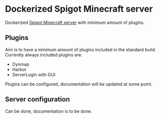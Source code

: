 # Dockerized Spigot Minecraft server
Dockerized [Spigot Minecraft server](https://www.spigotmc.org/) with minimum amount of plugins.

## Plugins
Aim is to have a minimum amount of plugins included in the standard build. Currently always included plugins are:
- Dynmap
- Harbor
- ServerLogin with GUI

Plugins can be configured, documentation will be updated at some point.

## Server configuration
Can be done, documentation is to be done.
